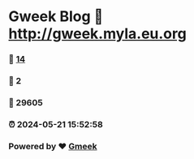 # Gweek Blog :link: http://gweek.myla.eu.org 
### :page_facing_up: [14](http://gweek.myla.eu.org/tag.html) 
### :speech_balloon: 2 
### :hibiscus: 29605 
### :alarm_clock: 2024-05-21 15:52:58 
### Powered by :heart: [Gmeek](https://github.com/Meekdai/Gmeek)
